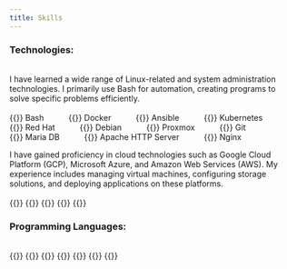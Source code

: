 ```yaml
---
title: Skills
---
```


### Technologies:
\
I have learned a wide range of Linux-related and system administration technologies. I primarily use Bash for automation, creating programs to solve specific problems efficiently.\
\
{{<icon icon="bash">}} Bash &nbsp;   &nbsp;   &nbsp;   &nbsp;   &nbsp;
{{<icon icon="docker">}} Docker &nbsp;   &nbsp;   &nbsp;   &nbsp;   &nbsp;
{{<icon icon="ansible">}} Ansible &nbsp;   &nbsp;   &nbsp;   &nbsp;   &nbsp;
{{<icon icon="kubernetes">}} Kubernetes &nbsp;   &nbsp;   &nbsp;   &nbsp;   &nbsp;
{{<icon icon="redhat">}} Red Hat &nbsp;   &nbsp;   &nbsp;   &nbsp;   &nbsp;
{{<icon icon="debian">}} Debian &nbsp;   &nbsp;   &nbsp;   &nbsp;   &nbsp;
{{<icon icon="proxmox">}} Proxmox &nbsp;   &nbsp;   &nbsp;   &nbsp;   &nbsp;
{{<icon icon="git">}} Git &nbsp;   &nbsp;   &nbsp;   &nbsp;   &nbsp;\
{{<icon icon="mariadb">}} Maria DB &nbsp;   &nbsp;   &nbsp;   &nbsp;   &nbsp;
{{<icon icon="apache">}} Apache HTTP Server &nbsp;   &nbsp;   &nbsp;   &nbsp;   &nbsp;
{{<icon icon="nginx">}} Nginx &nbsp;   &nbsp;   &nbsp;   &nbsp;   &nbsp;


I have gained proficiency in cloud technologies such as Google Cloud Platform (GCP), Microsoft Azure, and Amazon Web Services (AWS). My experience includes managing virtual machines, configuring storage solutions, and deploying applications on these platforms.\
\
{{<icon icon="aws">}}
{{<icon icon="azure">}}
{{<icon icon="google-cloud">}}
{{<icon icon="digitalocean">}}
{{<icon icon="linode">}}

### Programming Languages:
\
{{<icon icon="c">}}
{{<icon icon="cpp">}}
{{<icon icon="python">}}
{{<icon icon="html-5">}}
{{<icon icon="css3">}}
{{<icon icon="javascript">}}
{{<icon icon="java">}}


